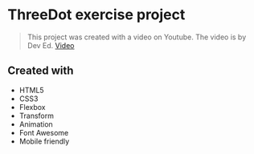 # ThreeDot exercise project

> This project was created with a video on Youtube. The video is by Dev Ed.
[Video](https://www.youtube.com/watch?v=ZeDP-rzOnAA&amp;t=377s&amp;ab_channel=DevEd)


## Created with
* HTML5
* CSS3
* Flexbox
* Transform
* Animation
* Font Awesome
* Mobile friendly